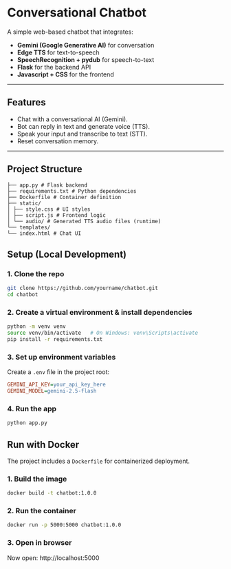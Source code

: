 # Conversational Chatbot

A simple web-based chatbot that integrates:

- **Gemini (Google Generative AI)** for conversation  
- **Edge TTS** for text-to-speech  
- **SpeechRecognition + pydub** for speech-to-text  
- **Flask** for the backend API  
- **Javascript + CSS** for the frontend  

---

## Features

- Chat with a conversational AI (Gemini).  
- Bot can reply in text and generate voice (TTS).  
- Speak your input and transcribe to text (STT).  
- Reset conversation memory.  

---

## Project Structure

```
├── app.py # Flask backend
├── requirements.txt # Python dependencies
├── Dockerfile # Container definition
├── static/
│ ├── style.css # UI styles
│ ├── script.js # Frontend logic
│ └── audio/ # Generated TTS audio files (runtime)
└── templates/
└── index.html # Chat UI
```

## Setup (Local Development)

### 1. Clone the repo
```bash
git clone https://github.com/yourname/chatbot.git
cd chatbot
````

### 2. Create a virtual environment & install dependencies

```bash
python -m venv venv
source venv/bin/activate   # On Windows: venv\Scripts\activate
pip install -r requirements.txt
```

### 3. Set up environment variables

Create a `.env` file in the project root:

```ini
GEMINI_API_KEY=your_api_key_here
GEMINI_MODEL=gemini-2.5-flash
```

### 4. Run the app

```bash
python app.py
```

## Run with Docker

The project includes a `Dockerfile` for containerized deployment.

### 1. Build the image
```bash
docker build -t chatbot:1.0.0
```

### 2. Run the container
```bash
docker run -p 5000:5000 chatbot:1.0.0
```

### 3. Open in browser
Now open: http://localhost:5000